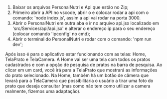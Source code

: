 1. Baixar os arquivos PersonalNutri e Api que estão no Zip;
2. Primeiro abrir a API no vscode, abrir o e colocar rodar a api com o comando: 'node index.js', assim a api vai rodar na porta 3000. 
3. Abrir o PersonalNutri em outra aba e ir no arquivo api.jsx localizado em 'src/Services/api/api.jsx' e alterar o endereço ip para o seu endereço (colocar comando 'ipconfig' no cmd);
4. Abrir o terminal do PersonalNutri e  rodar com o comando: 'npm run dev';

Após isso é para o aplicativo estar funcionando com as telas: Home, TelaPrato e TelaCamera. A Home vai ser uma tela com todos os pratos cadastrados e com a opção de pesquisa de pratos na barra de pesquisa. Ao clicar em um card, você irá para a TelaPrato que mostrará as informações do prato selecionado. Na Home, também há um botão de câmera que levará para a TelaCamera que possibilitaria o usuário a tirar uma foto do prato que deseja consultar (mas como não tem como utilizar a camera realmente, fizemos uma adaptação).